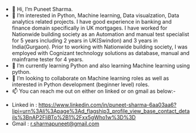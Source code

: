 - 👋 Hi, I’m Puneet Sharma.
- 👀 I’m interested in Python, Machine learning, Data visualzation, Data analytics related projects. I have good experience in banking and finance domain specifically in UK mortgages. I have worked for Nationwide building society as an Automation and manual test specialist for 5 years including 2 years in UK(Swindon) and 3 years in India(Gurgaon). Prior to working with Nationwide building society, I was employed with Cognizant technology solutions as database, manual and mainframe tester for 4 years.
- 🌱 I’m currently learning Python and also learning Machine learning using python.
- 💞️ I’m looking to collaborate on Machine learning roles as well as interested in Python development (beginner level) roles.
- 📫 You can reach me out on either on linked or on gmail as below:-

* Linked in : https://www.linkedin.com/in/puneet-sharma-6aa03aa6?lipi=urn%3Ali%3Apage%3Ad_flagship3_profile_view_base_contact_details%3BnAP2FliBTo%2B1%2Fxx5gWho1w%3D%3D
* Gmail : r.sharmapuneet@gmail.com

<!---
PuneetSharma1212/PuneetSharma1212 is a ✨ special ✨ repository because its `README.md` (this file) appears on your GitHub profile.
You can click the Preview link to take a look at your changes.
--->
